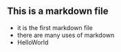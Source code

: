 ## This is a markdown file
 * it is the first markdown file
 * there are many uses of markdown
 * HelloWorld
